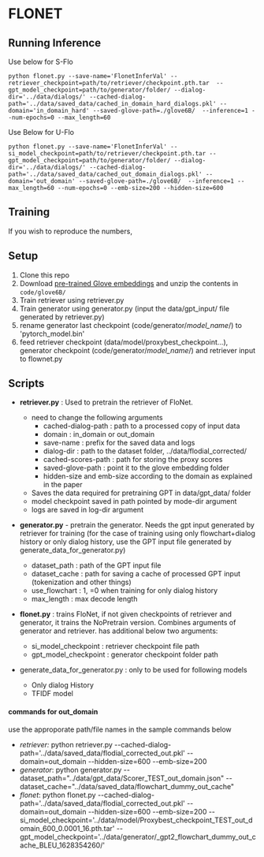# FLONET

## Running Inference
Use below for S-Flo

`python flonet.py --save-name='FlonetInferVal' --retriever_checkpoint=path/to/retriever/checkpoint.pth.tar  --gpt_model_checkpoint=path/to/generator/folder/ --dialog-dir='../data/dialogs/' --cached-dialog-path='../data/saved_data/cached_in_domain_hard_dialogs.pkl' --domain='in_domain_hard' --saved-glove-path=./glove6B/  --inference=1 --num-epochs=0 --max_length=60`

Use Below for U-Flo
 
`python flonet.py --save-name='FlonetInferVal' --si_model_checkpoint=path/to/retriever/checkpoint.pth.tar --gpt_model_checkpoint=path/to/generator/folder/ --dialog-dir='../data/dialogs/' --cached-dialog-path='../data/saved_data/cached_out_domain_dialogs.pkl' --domain='out_domain' --saved-glove-path=./glove6B/  --inference=1 --max_length=60 --num-epochs=0 --emb-size=200 --hidden-size=600`


## Training
If you wish to reproduce the numbers,
## Setup
1. Clone this repo
2. Download [pre-trained Glove embeddings](https://nlp.stanford.edu/data/glove.6B.zip) and unzip the contents in `code/glove6B/`
3. Train retriever using retriever.py
4. Train generator using generator.py (input the data/gpt_input/ file generated by retriever.py) 
5. rename generator last checkpoint (code/generator/*model_name*/) to 'pytorch_model.bin'
6. feed retriever checkpoint (data/model/proxybest_checkpoint...), generator checkpoint (code/generator/*model_name*/) and retriever input to flownet.py

## Scripts
- **retriever.py** : Used to pretrain the retriever of FloNet. 
    - need to change the following arguments
        - cached-dialog-path : path to a processed copy of input data
        - domain : in_domain or out_domain
        - save-name : prefix for the saved data and logs
        - dialog-dir : path to the dataset folder, ../data/flodial_corrected/
        - cached-scores-path : path for storing the proxy scores
        - saved-glove-path : point it to the glove embedding folder
        - hidden-size and emb-size according to the domain as explained in the paper
    - Saves the data required for pretraining GPT in data/gpt_data/ folder
    - model checkpoint saved in path pointed by mode-dir argument
    - logs are saved in log-dir argument

- **generator.py** - pretrain the generator. Needs the gpt input generated by retriever for training (for the case of training using only flowchart+dialog history or only dialog history, use the GPT input file generated by generate_data_for_generator.py)
    - dataset_path : path of the GPT input file
    - dataset_cache : path for saving a cache of processed GPT input (tokenization and other things)
    - use_flowchart : 1, =0 when training for only dialog history
    - max_length : max decode length

- **flonet.py** : trains FloNet, if not given checkpoints of retriever and generator, it trains the NoPretrain version. Combines arguments of generator and retriever. has additional below two arguments:
    - si_model_checkpoint : retriever checkpoint file path
    - gpt_model_checkpoint : generator checkpoint folder path

- generate_data_for_generator.py : only to be used for following models
    - Only dialog History
    - TFIDF model

#### commands for out_domain
use the approporate path/file names in the sample commands below
- *retriever:* python retriever.py --cached-dialog-path='../data/saved_data/flodial_corrected_out.pkl' --domain=out_domain --hidden-size=600 --emb-size=200
- *generator*: python generator.py --dataset_path="../data/gpt_data/Scorer_TEST_out_domain.json" --dataset_cache="../data/saved_data/flowchart_dummy_out_cache" 
- *flonet*: python flonet.py --cached-dialog-path='../data/saved_data/flodial_corrected_out.pkl' --domain=out_domain --hidden-size=600 --emb-size=200  --si_model_checkpoint='../data/model/Proxybest_checkpoint_TEST_out_domain_600_0.0001_16.pth.tar' --gpt_model_checkpoint='../data/generator/_gpt2_flowchart_dummy_out_cache_BLEU_1628354260/'
